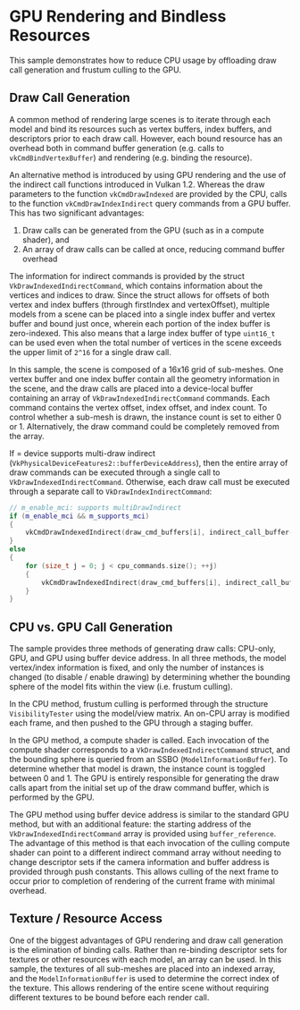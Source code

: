 # GPU Rendering and Bindless Resources

This sample demonstrates how to reduce CPU usage by offloading draw call generation and frustum culling to the GPU.

## Draw Call Generation

A common method of rendering large scenes is to iterate through each model and bind its resources such as vertex buffers, index buffers, and descriptors prior to each draw call. However, each bound resource has an overhead both in command buffer generation (e.g. calls to `vkCmdBindVertexBuffer`) and rendering (e.g. binding the resource).

An alternative method is introduced by using GPU rendering and the use of the indirect call functions introduced in Vulkan 1.2. Whereas the draw parameters to the function `vkCmdDrawIndexed` are provided by the CPU, calls to the function `vkCmdDrawIndexIndirect` query commands from a GPU buffer. This has two significant advantages:

1. Draw calls can be generated from the GPU (such as in a compute shader), and
2. An array of draw calls can be called at once, reducing command buffer overhead

The information for indirect commands is provided by the struct `VkDrawIndexedIndirectCommand`, which contains information about the vertices and indices to draw. Since the struct allows for offsets of both vertex and index buffers (through firstIndex and vertexOffset), multiple models from a scene can be placed into a single index buffer and vertex buffer and bound just once, wherein each portion of the index buffer is zero-indexed. This also means that a large index buffer of type `uint16_t` can be used even when the total number of vertices in the scene exceeds the upper limit of `2^16` for a single draw call.

In this sample, the scene is composed of a 16x16 grid of sub-meshes. One vertex buffer and one index buffer contain all the geometry information in the scene, and the draw calls are placed into a device-local buffer containing an array of `VkDrawIndexedIndirectCommand` commands. Each command contains the vertex offset, index offset, and index count. To control whether a sub-mesh is drawn, the instance count is set to either 0 or 1. Alternatively, the draw command could be completely removed from the array.

If = device supports multi-draw indirect (`VkPhysicalDeviceFeatures2::bufferDeviceAddress`), then the entire array of draw commands can be executed through a single call to `VkDrawIndexedIndirectCommand`. Otherwise, each draw call must be executed through a separate call to `VkDrawIndexIndirectCommand`:

```cpp
// m_enable_mci: supports multiDrawIndirect
if (m_enable_mci && m_supports_mci)
{
    vkCmdDrawIndexedIndirect(draw_cmd_buffers[i], indirect_call_buffer->get_handle(), 0, cpu_commands.size(), sizeof(cpu_commands[0]));
}
else
{
    for (size_t j = 0; j < cpu_commands.size(); ++j)
    {
        vkCmdDrawIndexedIndirect(draw_cmd_buffers[i], indirect_call_buffer->get_handle(), j * sizeof(cpu_commands[0]), 1, sizeof(cpu_commands[0]));
    }
}
```

## CPU vs. GPU Call Generation

The sample provides three methods of generating draw calls: CPU-only, GPU, and GPU using buffer device address. In all three methods, the model vertex/index information is fixed, and only the number of instances is changed (to disable / enable drawing) by determining whether the bounding sphere of the model fits within the view (i.e. frustum culling).

In the CPU method, frustum culling is performed through the structure `VisibilityTester` using the model/view matrix. An on-CPU array is modified each frame, and then pushed to the GPU through a staging buffer.

In the GPU method, a compute shader is called. Each invocation of the compute shader corresponds to a `VkDrawIndexedIndirectCommand` struct, and the bounding sphere is queried from an SSBO (`ModelInformationBuffer`). To determine whether that model is drawn, the instance count is toggled between 0 and 1. The GPU is entirely responsible for generating the draw calls apart from the initial set up of the draw command buffer, which is performed by the GPU.

The GPU method using buffer device address is similar to the standard GPU method, but with an additional feature: the starting address of the `VkDrawIndexedIndirectCommand` array is provided using `buffer_reference`. The advantage of this method is that each invocation of the culling compute shader can point to a different indirect command array without needing to change descriptor sets if the camera information and buffer address is provided through push constants. This allows culling of the next frame to occur prior to completion of rendering of the current frame with minimal overhead.

## Texture / Resource Access

One of the biggest advantages of GPU rendering and draw call generation is the elimination of binding calls. Rather than re-binding descriptor sets for textures or other resources with each model, an array can be used. In this sample, the textures of all sub-meshes are placed into an indexed array, and the `ModelInformationBuffer` is used to determine the correct index of the texture. This allows rendering of the entire scene without requiring different textures to be bound before each render call.
